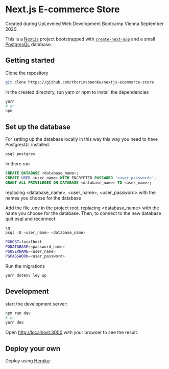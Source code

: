 # Next.js E-commerce Store
Created during UpLeveled Web Development Bootcamp Vienna September 2020.

This is a [Next.js](https://nextjs.org/) project bootstrapped with [`create-next-app`](https://github.com/vercel/next.js/tree/canary/packages/create-next-app) and a small [PostgresQL](https://www.postgresql.org) database.


## Getting started

Clone the repository
```bash
git clone https://github.com/thorinaboenke/nextjs-ecommerce-store
```
in the created directory, run yarn or npm to install the dependencies
```bash
yarn
# or
npm
```

## Set up the database

For setting up the database locally in this way this way you need to have PostgresQL installed.

```sh
psql postgres
```

In there run

```sql
CREATE DATABASE <database_name>;
CREATE USER <user_name> WITH ENCRYPTED PASSWORD '<user_password>';
GRANT ALL PRIVILEGES ON DATABASE <database_name> TO <user_name>;
```
replacing <database_name>, <user_name>, <user_password> with the names you choose for the database

Add the file .env in the project root, replacing <database_name> with the name you choose for the database.
Then, to connect to the new database quit psql and reconnect

```sql
\q
psql -U <user_name> <database_name>
```

```sh
PGHOST=localhost
PGDATABASE=<password_name>
PGUSERNAME=<user_name>
PGPASSWORD=<user_password>
```

Run the migrations

```sh
yarn dotenv ley up
```

## Development

start the development server:
```bash
npm run dev
# or
yarn dev
```
Open [http://localhost:3000](http://localhost:3000) with your browser to see the result.

## Deploy your own

Deploy using [Heroku](https://heroku.com):









